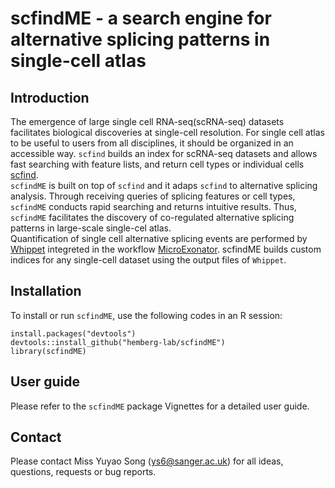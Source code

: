 # scfindME - a search engine for alternative splicing patterns in single-cell atlas

## Introduction
The emergence of large single cell RNA-seq(scRNA-seq) datasets facilitates biological discoveries at single-cell resolution. For single cell atlas to be useful to users from all disciplines, it should be organized in an accessible way. `scfind` builds an index for scRNA-seq datasets and allows fast searching with feature lists, and return cell types or individual cells [scfind](https://github.com/hemberg-lab/scfind).  
`scfindME` is built on top of `scfind` and it adaps `scfind` to alternative splicing analysis. Through receiving queries of splicing features or cell types, `scfindME` conducts rapid searching and returns intuitive results. Thus, `scfindME` facilitates the discovery of co-regulated alternative splicing patterns in large-scale single-cel atlas.  
Quantification of single cell alternative splicing events are performed by [Whippet](https://github.com/timbitz/Whippet.jl) integreted in the workflow [MicroExonator](https://github.com/hemberg-lab/MicroExonator). scfindME builds custom indices for any single-cell dataset using the output files of `Whippet`.

## Installation
To install or run `scfindME`, use the following codes in an R session:
```
install.packages("devtools")
devtools::install_github("hemberg-lab/scfindME")
library(scfindME)
```
## User guide
Please refer to the `scfindME` package Vignettes for a detailed user guide.

## Contact
Please contact Miss Yuyao Song (ys6@sanger.ac.uk) for all ideas, questions, requests or bug reports.
